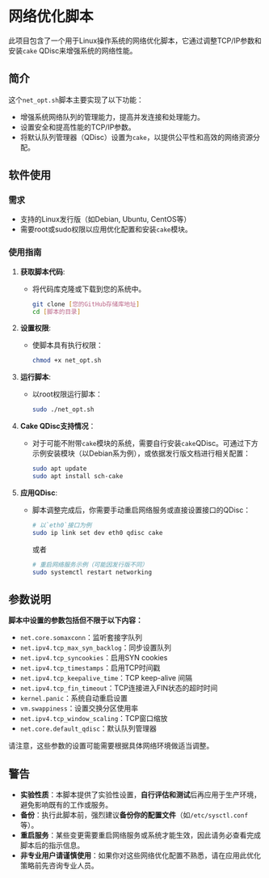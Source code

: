 # 网络优化脚本

此项目包含了一个用于Linux操作系统的网络优化脚本，它通过调整TCP/IP参数和安装`cake` QDisc来增强系统的网络性能。

## 简介

这个`net_opt.sh`脚本主要实现了以下功能：
- 增强系统网络队列的管理能力，提高并发连接和处理能力。
- 设置安全和提高性能的TCP/IP参数。
- 将默认队列管理器（QDisc）设置为`cake`，以提供公平性和高效的网络资源分配。

## 软件使用

### 需求

- 支持的Linux发行版（如Debian, Ubuntu, CentOS等）
- 需要root或sudo权限以应用优化配置和安装`cake`模块。

### 使用指南

1. **获取脚本代码**:
   - 将代码库克隆或下载到您的系统中。
     ```bash
     git clone [您的GitHub存储库地址]
     cd [脚本的目录]
     ```

2. **设置权限**:
   - 使脚本具有执行权限：
     ```bash
     chmod +x net_opt.sh
     ```

3. **运行脚本**:
   - 以root权限运行脚本：
     ```bash
     sudo ./net_opt.sh
     ```

4. **Cake QDisc支持情况**：
   - 对于可能不附带`cake`模块的系统，需要自行安装`cake`QDisc。可通过下方示例安装模块（以Debian系为例），或依据发行版文档进行相关配置：
     ```bash
     sudo apt update
     sudo apt install sch-cake
     ```

5. **应用QDisc**:
   - 脚本调整完成后，你需要手动重启网络服务或直接设置接口的QDisc：
     ```bash
     # 以`eth0`接口为例
     sudo ip link set dev eth0 qdisc cake
     ```
     或者
     ```bash
     # 重启网络服务示例（可能因发行版不同）
     sudo systemctl restart networking
     ```

## 参数说明

**脚本中设置的参数包括但不限于以下内容：**

- `net.core.somaxconn`：监听套接字队列
- `net.ipv4.tcp_max_syn_backlog`：同步设置队列
- `net.ipv4.tcp_syncookies`：启用SYN cookies
- `net.ipv4.tcp_timestamps`：启用TCP时间戳
- `net.ipv4.tcp_keepalive_time`：TCP keep-alive 间隔
- `net.ipv4.tcp_fin_timeout`：TCP连接进入FIN状态的超时时间
- `kernel.panic`：系统自动重启设置
- `vm.swappiness`：设置交换分区使用率
- `net.ipv4.tcp_window_scaling`：TCP窗口缩放
- `net.core.default_qdisc`：默认队列管理器

请注意，这些参数的设置可能需要根据具体网络环境做适当调整。

## 警告

- **实验性质**：本脚本提供了实验性设置，**自行评估和测试**后再应用于生产环境，避免影响既有的工作或服务。
- **备份**：执行此脚本前，强烈建议**备份你的配置文件**（如`/etc/sysctl.conf`等）。
- **重启服务**：某些变更需要重启网络服务或系统才能生效，因此请务必查看完成脚本后的指示信息。
- **非专业用户请谨慎使用**：如果你对这些网络优化配置不熟悉，请在应用此优化策略前先咨询专业人员。
